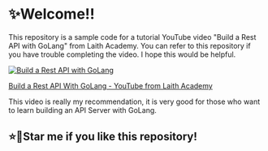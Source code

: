 # ✨Welcome!!

This repository is a sample code for a tutorial YouTube video "Build a Rest API with GoLang" from Laith Academy.
You can refer to this repository if you have trouble completing the video.
I hope this would be helpful.

[![Build a Rest API with GoLang](http://img.youtube.com/vi/d_L64KT3SFM/0.jpg)](https://www.youtube.com/watch?v=d_L64KT3SFM)

[Build a Rest API With GoLang - YouTube from Laith Academy](https://www.youtube.com/watch?v=d_L64KT3SFM)

This video is really my recommendation, it is very good for those who want to learn building an API Server with GoLang.

## ⭐🌟Star me if you like this repository!
